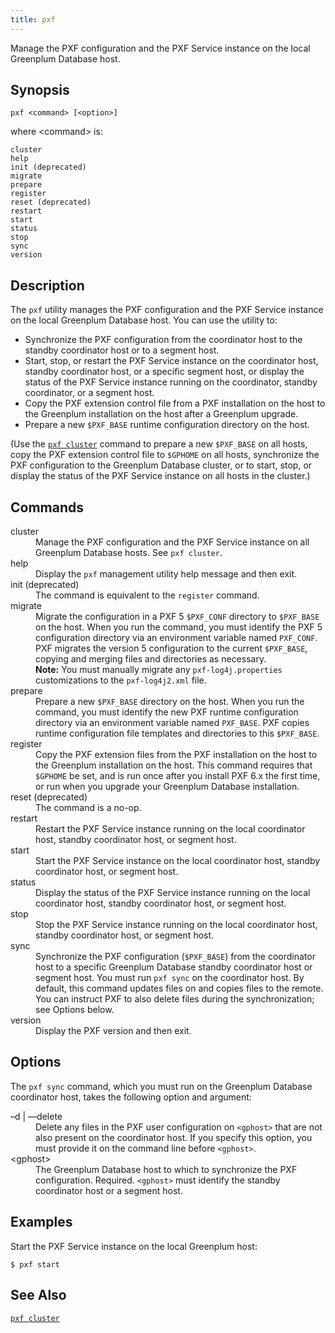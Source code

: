 ```yaml
---
title: pxf
---
```


Manage the PXF configuration and the PXF Service instance on the local Greenplum Database host.

## <a id="topic1__section2"></a>Synopsis

``` pre
pxf <command> [<option>]
```

where \<command\> is:

``` pre
cluster
help
init (deprecated)
migrate
prepare
register
reset (deprecated)
restart
start
status
stop
sync
version
```

## <a id="topic1__section3"></a>Description

The `pxf` utility manages the PXF configuration and the PXF Service instance on the local Greenplum Database host. You can use the utility to:

- Synchronize the PXF configuration from the coordinator host to the standby coordinator host or to a segment host.
- Start, stop, or restart the PXF Service instance on the coordinator host, standby coordinator host, or a specific segment host, or display the status of the PXF Service instance running on the coordinator, standby coordinator, or a segment host.
- Copy the PXF extension control file from a PXF installation on the host to the Greenplum installation on the host after a Greenplum upgrade.
- Prepare a new `$PXF_BASE` runtime configuration directory on the host.

(Use the [`pxf cluster`](pxf-cluster#topic1) command to prepare a new `$PXF_BASE` on all hosts, copy the PXF extension control file to `$GPHOME` on all hosts, synchronize the PXF configuration to the Greenplum Database cluster, or to start, stop, or display the status of the PXF Service instance on all hosts in the cluster.)

## <a id="commands"></a>Commands

<dt>cluster</dt>
<dd>Manage the PXF configuration and the PXF Service instance on all Greenplum Database hosts. See <code>pxf cluster</code>.</dd>

<dt>help</dt>
<dd>Display the <code>pxf</code> management utility help message and then exit.</dd>

<dt>init (deprecated)</dt>
<dd>The command is equivalent to the <code>register</code> command.</dd>

<dt>migrate</dt>
<dd>Migrate the configuration in a PXF 5 <code>$PXF_CONF</code> directory to <code>$PXF_BASE</code> on the host. When you run the command, you must identify the PXF 5 configuration directory via an environment variable named <code>PXF_CONF</code>. PXF migrates the version 5 configuration to the current <code>$PXF_BASE</code>, copying and merging files and directories as necessary. <div class="note"><b>Note:</b> You must manually migrate any <code>pxf-log4j.properties</code> customizations to the <code>pxf-log4j2.xml</code> file.</div></dd>

<dt>prepare</dt>
<dd>Prepare a new <code>$PXF_BASE</code> directory on the host. When you run the command, you must identify the new PXF runtime configuration directory via an environment variable named <code>PXF_BASE</code>. PXF copies runtime configuration file templates and directories to this <code>$PXF_BASE</code>.</dd>

<dt>register</dt>
<dd>Copy the PXF extension files from the PXF installation on the host to the Greenplum installation on the host. This command requires that <code>$GPHOME</code> be set, and is run once after you install PXF 6.x the first time, or run when you upgrade your Greenplum Database installation.</dd>

<dt>reset (deprecated)</dt>
<dd>The command is a no-op.</dd>

<dt>restart</dt>
<dd>Restart the PXF Service instance running on the local coordinator host, standby coordinator host, or segment host.</dd>

<dt>start</dt>
<dd>Start the PXF Service instance on the local coordinator host, standby coordinator host, or segment host.</dd>

<dt>status</dt>
<dd>Display the status of the PXF Service instance running on the local coordinator host, standby coordinator host, or segment host.</dd>

<dt>stop  </dt>
<dd>Stop the PXF Service instance running on the local coordinator host, standby coordinator host, or segment host.</dd>

<dt>sync  </dt>
<dd>Synchronize the PXF configuration (<code>$PXF_BASE</code>) from the coordinator host to a specific Greenplum Database standby coordinator host or segment host. You must run <code>pxf sync</code> on the coordinator host. By default, this command updates files on and copies files to the remote. You can instruct PXF to also delete files during the synchronization; see Options below.</dd>

<dt>version  </dt>
<dd>Display the PXF version and then exit.</dd>

## <a id="options"></a>Options

The `pxf sync` command, which you must run on the Greenplum Database coordinator host, takes the following option and argument:

<dt>&#8211;d | &#8211;&#8211;delete </dt>
<dd>Delete any files in the PXF user configuration on <code>&lt;gphost></code> that are not also present on the coordinator host. If you specify this option, you must provide it on the command line before <code>&lt;gphost></code>.</dd>

<dt>&lt;gphost> </dt>
<dd>The Greenplum Database host to which to synchronize the PXF configuration. Required. <code>&lt;gphost></code> must identify the standby coordinator host or a segment host.</dd>

## <a id="topic1__section5"></a>Examples

Start the PXF Service instance on the local Greenplum host:

``` shell
$ pxf start
```

## <a id="topic1__section6"></a>See Also

[`pxf cluster`](pxf-cluster#topic1)

